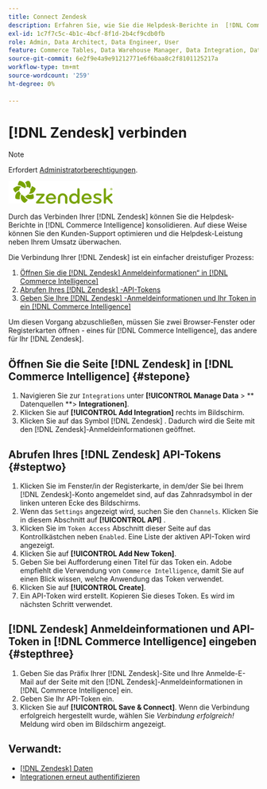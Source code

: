 ```yaml
---
title: Connect Zendesk
description: Erfahren Sie, wie Sie die Helpdesk-Berichte in  [!DNL Commerce Intelligence].
exl-id: 1c7f7c5c-4b1c-4bcf-8f1d-2b4cf9cdb0fb
role: Admin, Data Architect, Data Engineer, User
feature: Commerce Tables, Data Warehouse Manager, Data Integration, Data Import/Export
source-git-commit: 6e2f9e4a9e91212771e6f6baa8c2f8101125217a
workflow-type: tm+mt
source-wordcount: '259'
ht-degree: 0%

---
```


# [!DNL Zendesk] verbinden

>[!NOTE]
>
>Erfordert [Administratorberechtigungen](../../../administrator/user-management/user-management.md).

![](../../../assets/Zendesk_logo.png)

Durch das Verbinden Ihrer [!DNL Zendesk] können Sie die Helpdesk-Berichte in [!DNL Commerce Intelligence] konsolidieren. Auf diese Weise können Sie den Kunden-Support optimieren und die Helpdesk-Leistung neben Ihrem Umsatz überwachen.

Die Verbindung Ihrer [!DNL Zendesk] ist ein einfacher dreistufiger Prozess:

1. [Öffnen Sie die  [!DNL Zendesk] Anmeldeinformationen“ in  [!DNL Commerce Intelligence]](#stepone)
1. [Abrufen Ihres  [!DNL Zendesk] -API-Tokens](#steptwo)
1. [Geben Sie Ihre  [!DNL Zendesk] -Anmeldeinformationen und Ihr Token in ein [!DNL Commerce Intelligence]](#stepthree)

Um diesen Vorgang abzuschließen, müssen Sie zwei Browser-Fenster oder Registerkarten öffnen - eines für [!DNL Commerce Intelligence], das andere für Ihr [!DNL Zendesk].

## Öffnen Sie die Seite [!DNL Zendesk] in [!DNL Commerce Intelligence] {#stepone}

1. Navigieren Sie zur `Integrations` unter **[!UICONTROL Manage Data** > ** Datenquellen **> **Integrationen]**.
1. Klicken Sie auf **[!UICONTROL Add Integration]** rechts im Bildschirm.
1. Klicken Sie auf das Symbol [!DNL Zendesk] . Dadurch wird die Seite mit den [!DNL Zendesk]-Anmeldeinformationen geöffnet.

## Abrufen Ihres [!DNL Zendesk] API-Tokens {#steptwo}

1. Klicken Sie im Fenster/in der Registerkarte, in dem/der Sie bei Ihrem [!DNL Zendesk]-Konto angemeldet sind, auf das Zahnradsymbol in der linken unteren Ecke des Bildschirms.
1. Wenn das `Settings` angezeigt wird, suchen Sie den `Channels`. Klicken Sie in diesem Abschnitt auf **[!UICONTROL API]** .
1. Klicken Sie im `Token Access` Abschnitt dieser Seite auf das Kontrollkästchen neben `Enabled`. Eine Liste der aktiven API-Token wird angezeigt.
1. Klicken Sie auf **[!UICONTROL Add New Token]**.
1. Geben Sie bei Aufforderung einen Titel für das Token ein. Adobe empfiehlt die Verwendung von `Commerce Intelligence`, damit Sie auf einen Blick wissen, welche Anwendung das Token verwendet.
1. Klicken Sie auf **[!UICONTROL Create]**.
1. Ein API-Token wird erstellt. Kopieren Sie dieses Token. Es wird im nächsten Schritt verwendet.

## [!DNL Zendesk] Anmeldeinformationen und API-Token in [!DNL Commerce Intelligence] eingeben {#stepthree}

1. Geben Sie das Präfix Ihrer [!DNL Zendesk]-Site und Ihre Anmelde-E-Mail auf der Seite mit den [!DNL Zendesk]-Anmeldeinformationen in [!DNL Commerce Intelligence] ein.
1. Geben Sie Ihr API-Token ein.
1. Klicken Sie auf **[!UICONTROL Save & Connect]**. Wenn die Verbindung erfolgreich hergestellt wurde, wählen Sie *Verbindung erfolgreich!* Meldung wird oben im Bildschirm angezeigt.

## Verwandt:

* [ [!DNL Zendesk]  Daten](../integrations/exp-zendesk-data.md)
* [Integrationen erneut authentifizieren](https://experienceleague.adobe.com/docs/commerce-knowledge-base/kb/how-to/mbi-reauthenticating-integrations.html)
